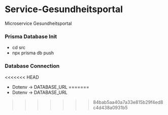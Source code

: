 # Service-Gesundheitsportal
Microservice Gesundheitsportal

### Prisma Database Init
- cd src
- npx prisma db push 

### Database Connection
<<<<<<< HEAD
- Dotenv -> DATABASE_URL
=======
- Dotenv -> DATABASE_URL
>>>>>>> 84bab5aa40a7a33e815b29f4ed8c4d438a0931b5
